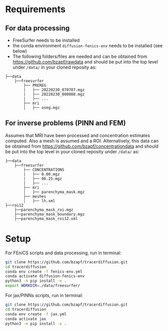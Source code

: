 # Requirements

## For data processing

- FreeSurfer needs to be installed
- the conda environment `diffusion-fenics-env` needs to be installed (see below)
- The following folders/files are needed and can be obtained from https://github.com/bzapf/rawdata and should be put into the top level under `/data/` in your cloned reposity as:
```
├──data
    ├──freesurfer
        ├── PREREG
        |   ├── 20220230_070707.mgz
        |   ├── 20220230_080808.mgz
        |   ├── ...
        ├── mri
        │   ├── aseg.mgz
```

## For inverse problems (PINN and FEM)

Assumes that MRI have been processed and concentration estimates computed. Also a mesh is assumed and a ROI.
Alternatively, this data can be obtained from https://github.com/bzapf/concentrationdata
and should be put into the top level in your cloned reposity under `/data/` as:
```
├──data
    ├──freesurfer
        ├── CONCENTRATIONS
        |   ├── 0.00.mgz
        |   ├── 06.25.mgz
        |   ├── ...
        ├── mri
        │   ├── parenchyma_mask.mgz
        ├── meshes
        │   ├── lh.xml
├──roi12
    ├──parenchyma_mask_roi.mgz
    ├──parenchyma_mask_boundary.mgz
    ├──parenchyma_mask_roi12.xml
```

# Setup

For FEniCS scripts and data processing, run in terminal:

```bash
git clone https://github.com/bzapf/tracerdiffusion.git
cd tracerdiffusion
conda env create -f fenics-env.yml
conda activate diffusion-fenics-env
python3 -m pip install -e .
export WORKDIR=./data/freesurfer/
```

For jax/PINNs scripts, run in terminal:

```bash
git clone https://github.com/bzapf/tracerdiffusion.git
cd tracerdiffusion
conda env create -f jax.yml
conda activate jax
python3 -m pip install -e .
```

